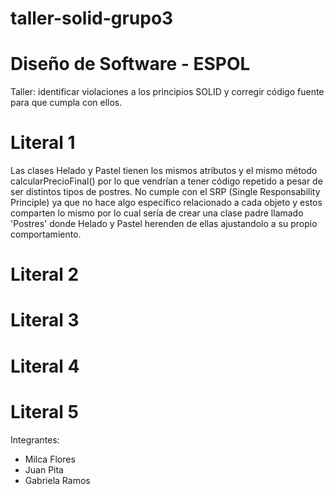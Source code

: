 # taller-solid-grupo3
# Diseño de Software - ESPOL

Taller: identificar violaciones a los principios SOLID y corregir código fuente para que cumpla con ellos.

# Literal 1
Las clases Helado y Pastel tienen los mismos atributos y el mismo método calcularPrecioFinal() por lo que vendrían a tener código repetido a pesar de ser distintos tipos de postres. No cumple con el SRP (Single Responsability Principle) ya que no hace algo específico relacionado a cada objeto y estos comparten lo mismo por lo cual sería de crear una clase padre llamado 'Postres' donde Helado y Pastel herenden de ellas ajustandolo a su propio comportamiento. 



# Literal 2

# Literal 3

# Literal 4

# Literal 5 


Integrantes:
* Milca Flores
* Juan Pita
* Gabriela Ramos
